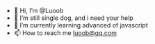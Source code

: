 - 👋 Hi, I’m @Luoob
- 👀 I’m still single dog, and i need your help
- 🌱 I’m currently learning advanced of javascript
- 📫 How to reach me luoob@qq.com

<!---
lunoob/luoob is a ✨ special ✨ repository because its `README.md` (this file) appears on your GitHub profile.
You can click the Preview link to take a look at your changes.
--->
